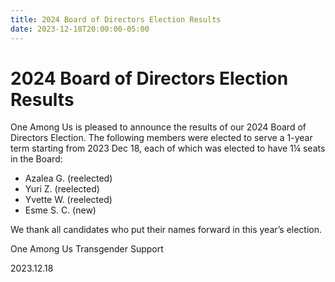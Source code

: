 ```yaml
---
title: 2024 Board of Directors Election Results
date: 2023-12-18T20:00:00-05:00
---
```


# 2024 Board of Directors Election Results

One Among Us is pleased to announce the results of our 2024 Board of Directors Election. The following members were elected to serve a 1-year term starting from 2023 Dec 18, each of which was elected to have 1¼ seats in the Board:

- Azalea G. (reelected)
- Yuri Z. (reelected)
- Yvette W. (reelected)
- Esme S. C. (new)

We thank all candidates who put their names forward in this year’s election.

One Among Us Transgender Support

2023.12.18
